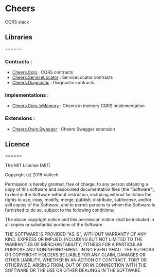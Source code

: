 # Cheers
CQRS stack

## Libraries
======

 ### Contracts :
  * [Cheers.Cqrs](https://github.com/ValtechInnovation/Cheers.Cqrs) : CQRS contracts 
  * [Cheers.ServiceLocator](https://github.com/ValtechInnovation/Cheers.ServiceLocator) : ServiceLocator contracts
  * [Cheers.Diagnostic](https://github.com/ValtechInnovation/Cheers.Diagnostic) : Diagnostic contracts

 ### Implementations :
  * [Cheers.Cqrs.InMemory](https://github.com/ValtechInnovation/Cheers.Cqrs.InMemory) : Cheers in memory CQRS implementation
 
 ### Extensions :
  * [Cheers.Owin.Swagger](https://github.com/ValtechInnovation/Cheers.Owin.Swagger) : Cheers Swagger extension
  
  
## Licence
======

The MIT License (MIT)

Copyright (c) 2016 Valtech

Permission is hereby granted, free of charge, to any person obtaining a copy
of this software and associated documentation files (the "Software"), to deal
in the Software without restriction, including without limitation the rights
to use, copy, modify, merge, publish, distribute, sublicense, and/or sell
copies of the Software, and to permit persons to whom the Software is
furnished to do so, subject to the following conditions:

The above copyright notice and this permission notice shall be included in all
copies or substantial portions of the Software.

THE SOFTWARE IS PROVIDED "AS IS", WITHOUT WARRANTY OF ANY KIND, EXPRESS OR
IMPLIED, INCLUDING BUT NOT LIMITED TO THE WARRANTIES OF MERCHANTABILITY,
FITNESS FOR A PARTICULAR PURPOSE AND NONINFRINGEMENT. IN NO EVENT SHALL THE
AUTHORS OR COPYRIGHT HOLDERS BE LIABLE FOR ANY CLAIM, DAMAGES OR OTHER
LIABILITY, WHETHER IN AN ACTION OF CONTRACT, TORT OR OTHERWISE, ARISING FROM,
OUT OF OR IN CONNECTION WITH THE SOFTWARE OR THE USE OR OTHER DEALINGS IN THE
SOFTWARE.
